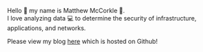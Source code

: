 Hello :wave: my name is Matthew McCorkle :man:.<br> 
I love analyzing data :computer: to determine the security of infrastructure, applications, and networks.<br> 

Please view my blog [here](https://matthewomccorkle.github.io/) which is hosted on Github!
